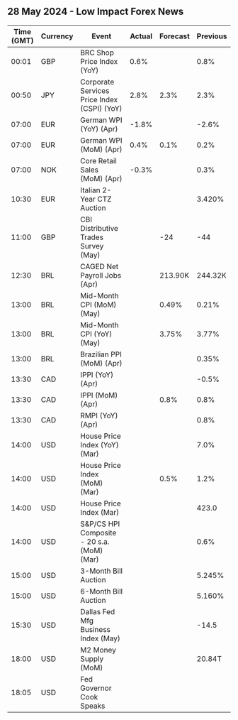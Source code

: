 ## 28 May 2024 - Low Impact Forex News

| Time (GMT) | Currency | Event | Actual | Forecast | Previous |
|------|----------|-------|--------|----------|----------|
| 00:01 | GBP | BRC Shop Price Index (YoY) | 0.6% |  | 0.8% |
| 00:50 | JPY | Corporate Services Price Index (CSPI) (YoY) | 2.8% | 2.3% | 2.3% |
| 07:00 | EUR | German WPI (YoY) (Apr) | -1.8% |  | -2.6% |
| 07:00 | EUR | German WPI (MoM) (Apr) | 0.4% | 0.1% | 0.2% |
| 07:00 | NOK | Core Retail Sales (MoM) (Apr) | -0.3% |  | 0.3% |
| 10:30 | EUR | Italian 2-Year CTZ Auction |  |  | 3.420% |
| 11:00 | GBP | CBI Distributive Trades Survey (May) |  | -24 | -44 |
| 12:30 | BRL | CAGED Net Payroll Jobs (Apr) |  | 213.90K | 244.32K |
| 13:00 | BRL | Mid-Month CPI (MoM) (May) |  | 0.49% | 0.21% |
| 13:00 | BRL | Mid-Month CPI (YoY) (May) |  | 3.75% | 3.77% |
| 13:00 | BRL | Brazilian PPI (MoM) (Apr) |  |  | 0.35% |
| 13:30 | CAD | IPPI (YoY) (Apr) |  |  | -0.5% |
| 13:30 | CAD | IPPI (MoM) (Apr) |  | 0.8% | 0.8% |
| 13:30 | CAD | RMPI (YoY) (Apr) |  |  | 0.8% |
| 14:00 | USD | House Price Index (YoY) (Mar) |  |  | 7.0% |
| 14:00 | USD | House Price Index (MoM) (Mar) |  | 0.5% | 1.2% |
| 14:00 | USD | House Price Index (Mar) |  |  | 423.0 |
| 14:00 | USD | S&P/CS HPI Composite - 20 s.a. (MoM) (Mar) |  |  | 0.6% |
| 15:00 | USD | 3-Month Bill Auction |  |  | 5.245% |
| 15:00 | USD | 6-Month Bill Auction |  |  | 5.160% |
| 15:30 | USD | Dallas Fed Mfg Business Index (May) |  |  | -14.5 |
| 18:00 | USD | M2 Money Supply (MoM) |  |  | 20.84T |
| 18:05 | USD | Fed Governor Cook Speaks |  |  |  |
